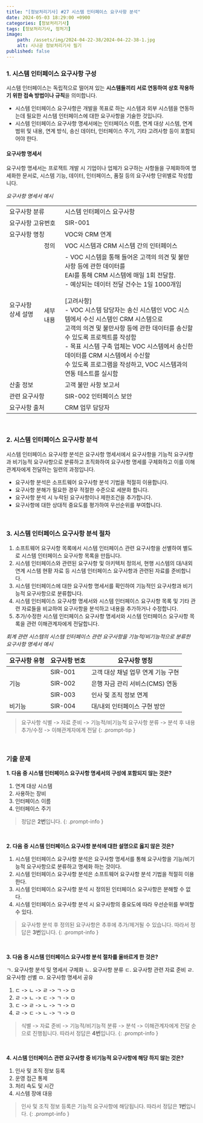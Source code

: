 ```yaml
---
title: "[정보처리기사] #27 시스템 인터페이스 요구사항 분석"
date: 2024-05-03 18:29:00 +0900
categories: [정보처리기사]
tags: [정보처리기사, 정처기]
image:
    path: /assets/img/2024-04-22-38/2024-04-22-38-1.jpg
    alt: 시나공 정보처리기사 필기
published: false
---
```


### 1. 시스템 인터페이스 요구사항 구성

시스템 인터페이스는 독립적으로 떨어져 있는 **시스템들끼리 서로 연동하여 상호 작용하기 위한 접속 방법이나 규칙**을 의미합니다.

- 시스템 인터페이스 요구사항은 개발을 목표로 하는 시스템과 외부 시스템을 연동하는데 필요한 시스템 인터페이스에 대한 요구사항을 기술한 것입니다.
- 시스템 인터페이스 요구사항 명세서에는 인터페이스 이름, 연계 대상 시스템, 연계 범위 및 내용, 연계 방식, 송신 데이터, 인터페이스 주기, 기타 고려사항 등이 포함되어야 한다.

#### 요구사항 명세서

요구사항 명세서는 프로잭트 개발 시 기업이나 업체가 요구하는 사항들을 구체화하여 명세화한 문서로, 시스템 기능, 데이터, 인터페이스, 품질 등의 요구사항 단위별로 작성합니다.

_요구사항 명세서 예시_

<table>
    <tr>
        <td colspan="2">요구사항 분류</td>
        <td>시스템 인터페이스 요구사항</td>
    </tr>
    <tr>
        <td colspan="2">요구사항 고유번호</td>
        <td>SIR-001</td>
    </tr>
    <tr>
        <td colspan="2">요구사항 명칭</td>
        <td>VOC와 CRM 연계</td>
    </tr>
    <tr>
        <td rowspan="2">요구사항 상세 설명</td>
        <td>정의</td>
        <td>VOC 시스템과 CRM 시스템 간의 인터페이스</td>
    </tr>
    <tr>
        <td>세부내용</td>
        <td>
            - VOC 시스템을 통해 들어온 고객의 의견 및 불만사항 등에 관한 데이터를<br>
            EAI를 통해 CRM 시스템에 매일 1회 전달함.<br>
            - 예상되는 데이터 전달 건수는 1일 1000개임<br><br>
            [고려사항]<br>
            - VOC 시스템 담당자는 송신 시스템인 VOC 시스템에서 수신 시스템인 CRM 시스템으로 <br>
            고객의 의견 및 불만사항 등에 관한 데이터를 송신할 수 있도록 프로젝트를 작성함<br>
            - 목표 시스템 구축 업체는 VOC 시스템에서 송신한 데이터를 CRM 시스템에서 수신할 <br>
            수 있도록 프로그램을 작성하고, VOC 시스템과의 연동 테스트를 실시함
        </td>
    </tr>
    <tr>
        <td colspan="2">산출 정보</td>
        <td>고객 불만 사항 보고서</td>
    </tr>
    <tr>
        <td colspan="2">관련 요구사항</td>
        <td>SIR-002 인터페이스 보안</td>
    </tr>
    <tr>
        <td colspan="2">요구사항 출처</td>
        <td>CRM 업무 담당자</td>
    </tr>
</table>

&nbsp;

### 2. 시스템 인터페이스 요구사항 분석

시스템 인터페이스 요구사항 분석은 요구사항 명세서에서 요구사항을 기능적 요구사항과 비기능적 요구사항으로 분류하고 조직화하여 요구사항 명세를 구체화하고 이를 이해관계자에게 전달하는 일련의 과정입니다.

- 요구사항 분석은 소프트웨어 요구사항 분석 기법을 적절히 이용합니다.
- 요구사항 분해가 필요한 경우 적절한 수준으로 세분화 합니다.
- 요구사항 분석 시 누락된 요구사항이나 제한조건을 추가합니다.
- 요구사항에 대한 상대적 중요도를 평가하여 우선순위를 부여합니다.

&nbsp;

### 3. 시스템 인터페이스 요구사항 분석 절차

1. 소프트웨어 요구사항 목록에서 시스템 인터페이스 관련 요구사항을 선별하여 별도로 시스템 인터페이스 요구사항 목록을 만듭니다.
2. 시스템 인터페이스와 관련된 요구사항 및 아키텍처 정의서, 현행 시스템의 대/내외 연계 시스템 현황 자료 등 시스템 인터페이스 요구사항과 관련된 자료를 준비합니다.
3. 시스템 인터페이스에 대한 요구사항 명세서를 확인하여 기능적인 요구사항과 비기능적 요구사항으로 분류합니다.
4. 시스템 인터페이스 요구사항 명세서와 시스템 인터페이스 요구사항 목록 및 기타 관련 자료들을 비교하여 요구사항을 분석하고 내용을 추가하거나 수정합니다.
5. 추가/수정한 시스템 인터페이스 요구사항 명세서와 시스템 인터페이스 요구사항 목록을 관련 이해관계자에게 전달합니다.

_회계 관련 시스템의 시스템 인터페이스 관련 요구사항을 기능적/비기능적으로 분류한 요구사항 명세서 예시_

<table>
    <thead>
        <tr>
            <th>요구사항 유형</th>
            <th>요구사항 번호</th>
            <th>요구사항 명칭</th>
        </tr>
    </thead>
    <tbody>
        <tr>
            <td rowspan="3">기능</td>
            <td>SIR-001</td>
            <td>
                고객 대상 채널 업무 연계 기능 구현
            </td>
        </tr>
        <tr>
            <td>SIR-002</td>
            <td>
                은행 자금 관리 서비스(CMS) 연동
            </td>
        </tr>
        <tr>
            <td>SIR-003</td>
            <td>
                인사 및 조직 정보 연계
            </td>
        </tr>
        <tr>
            <td>비기능</td>
            <td>SIR-004</td>
            <td>
                대/내외 인터페이스 구현 방안
            </td>
        </tr>
    </tbody>
</table>

> 요구사항 식별 -> 자료 준비 -> 기능적/비기능적 요구사항 분류 -> 분석 후 내용 추가/수정 -> 이해관계자에게 전달
{: .prompt-tip }

&nbsp;

### 기출 문제

**1. 다음 중 시스템 인터페이스 요구사항 명세서의 구성에 포함되지 않는 것은?**

1. 연계 대상 시스템
2. 사용하는 장비
3. 인터페이스 이름
4. 인터페이스 주기

> 정답은 **2번**입니다.
{: .prompt-info }

&nbsp;

**2. 다음 중 시스템 인터페이스 요구사항 분석에 대한 설명으로 옳지 않은 것은?**

1. 시스템 인터페이스 요구사항 분석은 요구사항 명세서를 통해 요구사항을 기능/비기능적 요구사항으로 분류하고 명세화 하는 것이다.
2. 시스템 인터페이스 요구사항 분석은 소프트웨어 요구사항 분석 기법을 적절히 이용한다.
3. 시스템 인터페이스 요구사항 분석 시 정의된 인터페이스 요구사항은 분해할 수 없다.
4. 시스템 인터페이스 요구사항 분석 시 요구사항의 중요도에 따라 우선순위를 부여할 수 있다.

> 요구사항 분석 후 정의된 요구사항은 추후에 추가/제거될 수 있습니다. 따라서 정답은 **3번**입니다.
{: .prompt-info }

&nbsp;

**3. 다음 중 시스템 인터페이스 요구사항 분석 절차를 올바르게 한 것은?**

ㄱ. 요구사항 분석 및 명세서 구체화
ㄴ. 요구사항 분류
ㄷ. 요구사항 관련 자료 준비
ㄹ. 요구사항 선별
ㅁ. 요구사항 명세서 공유

1. ㄷ -> ㄴ -> ㄹ -> ㄱ -> ㅁ
2. ㄹ -> ㄴ -> ㄷ -> ㄱ -> ㅁ
3. ㄷ -> ㄹ -> ㄴ -> ㄱ -> ㅁ
4. ㄹ -> ㄷ -> ㄴ -> ㄱ -> ㅁ

> 식별 -> 자료 준비 -> 기능적/비기능적 분류 -> 분석 -> 이해관계자에게 전달 순으로 진행됩니다. 따라서 정답은 **4번**입니다.
{: .prompt-info }

&nbsp;

**4. 시스템 인터페이스 관련 요구사항 중 비기능적 요구사항에 해당 하지 않는 것은?**

1. 인사 및 조직 정보 등록
2. 운영 접근 통제
3. 처리 속도 및 시간
4. 시스템 장애 대응

> 인사 및 조직 정보 등록은 기능적 요구사항에 해당됩니다. 따라서 정답은 **1번**입니다.
{: .prompt-info }